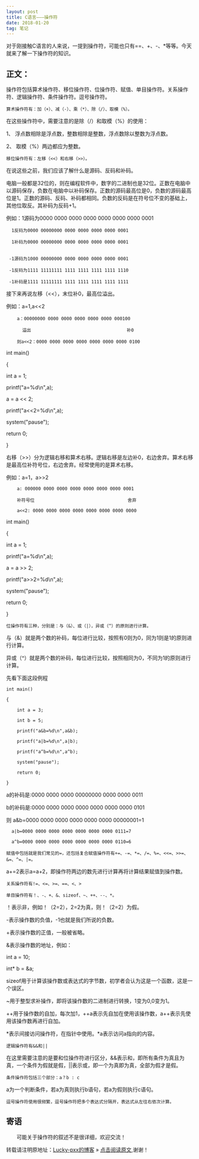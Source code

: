 ```yaml
---
layout: post
title: C语言———操作符 
date: 2018-01-20 
tag: 笔记
---   
```


对于刚接触C语言的人来说，一提到操作符，可能也只有==、+、-、*等等。今天就来了解一下操作符的知识。

## 正文：

操作符包括算术操作符、移位操作符、位操作符、赋值、单目操作符。关系操作符、逻辑操作符、条件操作符。逗号操作符。

```
算术操作符有：加（+）、减（-）、乘（*）、除（/）、取模（%）。
```

在这些操作符中，需要注意的是除（/）和取模（%）的使用：

1、 浮点数相除是浮点数，整数相除是整数，浮点数除以整数为浮点数。

2、 取模（%）两边都应为整数。

```
移位操作符有：左移（<<）和右移（>>）。
```

在说这些之前，我们应该了解什么是源码、反码和补码。

电脑一般都是32位的，则在编程软件中，数字的二进制也是32位。正数在电脑中以源码保存，负数在电脑中以补码保存。正数的源码最高位是0，负数的源码最高位是1。正数的源码、反码、补码都相同。负数的反码是在符号位不变的基础上，其他位取反。其补码为反码+1。

例如：1源码为0000 0000 0000 0000 0000 0000 0000 0001

      1反码为0000 00000000 0000 0000 0000 0000 0001

      1补码为0000 00000000 0000 0000 0000 0000 0001

	  
     -1源码为1000 00000000 0000 0000 0000 0000 0001

     -1反码为1111 11111111 1111 1111 1111 1111 1110

     -1补码是1111 11111111 1111 1111 1111 1111 1111

接下来再说左移（<<），末位补0，最高位溢出。

例如：a=1,a<<2

        a：00000000 0000 0000 0000 0000 0000 000100

          溢出                                    补0

        则a<<2：0000 0000 0000 0000 0000 0000 0000 0100
		

int main()

{

  int a = 1;

  printf("a=%d\n",a);

  a = a << 2;

  printf("a<<2=%d\n",a);

  system("pause");

  return 0;

}  

 
右移（>>）分为逻辑右移和算术右移。逻辑右移是左边补0，右边舍弃。算术右移是最高位补符号位，右边舍弃。经常使用的是算术右移。

例如：a=1，a>>2

        a: 000000 0000 0000 0000 0000 0000 0000 0001

        补符号位                                   舍弃

        a<<2: 0000 0000 0000 0000 0000 0000 0000 0000

int main()

{

  int a = 1;

  printf("a=%d\n",a);

  a = a >> 2;

  printf("a>>2=%d\n",a);

  system("pause");

  return 0;

}

```
位操作符有三种，分别是：与（&）、或（|），异或（^）的原则进行计算。
```

与（&）就是两个数的补码，每位进行比较，按照有0则为0，同为1则是1的原则进行计算。

异或（^）就是两个数的补码，每位进行比较，按照相同为0，不同为1的原则进行计算。

先看下面这段例程

```
int main()

{

    int a = 3;

    int b = 5;

    printf("a&b=%d\n",a&b);

    printf("a|b=%d\n",a|b);

    printf("a^b=%d\n",a^b);

    system("pause");

    return 0;

}
```

a的补码是:0000 0000 0000 00000000 0000 0000 0011

b的补码是:0000 0000 0000 0000 0000 0000 0000 0101

则    a&b=0000 0000 0000 0000 0000 0000 00000001=1

      a|b=0000 0000 0000 0000 0000 0000 0000 0111=7

      a^b=0000 0000 0000 0000 0000 0000 0000 0110=6
	  
```
赋值中包括就是我们常见的=，还包括复合赋值操作符有+=、-=、*=、/=、%=、<<=、>>=、&=、^=、|=。
```

a+=2表示a=a+2，即操作符两边的数先进行计算再将计算结果赋值到操作数。

```
关系操作符有!=、<=、>=、==、<、>
```

```
单目操作符有！、-、+、&、sizeof、~、++、--、*。
```

！表示非，例如！（2=2），2=2为真，则！（2=2）为假。

-表示操作数的负值，-1也就是我们所说的负数。

+表示操作数的正值，一般被省略。

&表示操作数的地址，例如：

int a = 10;

int* b = &a;

sizeof用于计算该操作数或表达式的字节数，初学者会认为这是一个函数，这是一个误区。

~用于整型求补操作，即将该操作数的二进制进行转换，1变为0,0变为1。

++用于操作数的自加，每次加1，++a表示先自加在使用该操作数，a++表示先使用该操作数再进行自加。

*表示间接访问操作符，在指针中使用。*a表示访问a指向的内容。

```
逻辑操作符有&&和||
```

在这里需要注意的是要和位操作符进行区分，&&表示和，即所有条件为真且为真，一个条件为假就是假，||表示或，即一个为真即为真，全部为假才是假。

```
条件操作符包括三个部分：a？b : c
```

a为一个判断条件，若a为真则执行b语句，若a为假则执行c语句。

```
逗号操作符使用很频繁，逗号操作符把多个表达式分隔开，表达式从左往右依次计算。
```

## 寄语
　　可能关于操作符的叙述不是很详细，欢迎交流！
                          						 
转载请注明原地址：[Lucky-pxx的博客](http://www.bingoxin.top) » [点击阅读原文](http://www.bingoxin.top/2018/04/%E5%85%88%E7%95%99%E7%9D%80%E5%8D%A0%E5%9C%B0%E6%96%B9/),谢谢！